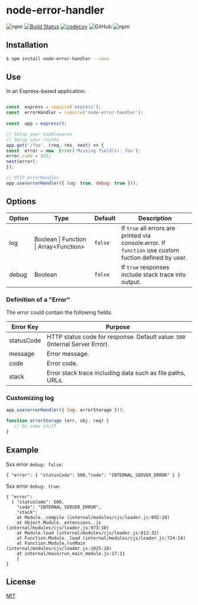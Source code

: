 # node-error-handler


![npm](https://img.shields.io/npm/v/node-error-handler)
[![Build Status](https://travis-ci.org/leonardofurnielis/node-error-handler.svg?branch=master)](https://travis-ci.org/leonardofurnielis/node-error-handler)
[![codecov](https://codecov.io/gh/leonardofurnielis/node-error-handler/branch/master/graph/badge.svg)](https://codecov.io/gh/leonardofurnielis/node-error-handler)
![GitHub](https://img.shields.io/github/license/leonardofurnielis/node-error-handler.svg)
![npm](https://img.shields.io/npm/dm/node-error-handler.svg)
  

## Installation 


```bash
$ npm install node-error-handler --save
```
  
## Use


In an Express-based application:

```js

const  express = require('express');
const  errorHandler = require('node-error-handler');
  
const  app = express();

// Setup your middlewares
// Setup your routes
app.get('/foo', (req, res, next) => {
const  error = new  Error('Missing field(s): foo');
error.code = 422;
next(error);
});

// HTTP errorHandler
app.use(errorHandler({ log: true, debug: true }));

```


## Options

  
| Option | Type | Default | Description  |
| ------ |------|---------| ------------ |
| log | Boolean \| Function \| Array\<Function\> | `false`| If `true` all errors are printed via console.error. If `function` use custom fuction defined by user. |
| debug| Boolean | `false` | If `true` responses include stack trace into output. |
  

### Definition of a "Error"

  
The error could contain the following fields:

|  Error Key  |  Purpose  |
| --------- | -------------------------------------------------------------------- |
| statusCode | HTTP status code for response. Default value: `500` (Internal Server Error). |
| message | Error message. |
| code | Error code. |
| stack | Error stack trace including data such as file paths, URLs. |


### Customizing log

```js
app.use(errorHandler({ log: errorStorage }));

function errorStorage (err, obj, req) {
   // Do some stuff
}
```


## Example


5xx error  `debug: false`:

```
{ "error": { "statusCode": 500,"code": "INTERNAL_SERVER_ERROR" } }
```

5xx error  `debug: true`:

```
{ "error": 
  { "statusCode": 500,
    "code": "INTERNAL_SERVER_ERROR",
    "stack":   
    at Module._compile (internal/modules/cjs/loader.js:892:18)
    at Object.Module._extensions..js (internal/modules/cjs/loader.js:973:10)
    at Module.load (internal/modules/cjs/loader.js:812:32)
    at Function.Module._load (internal/modules/cjs/loader.js:724:14)
    at Function.Module.runMain (internal/modules/cjs/loader.js:1025:10)
    at internal/main/run_main_module.js:17:11 
    } 
}
```

## License

[MIT](LICENSE)
